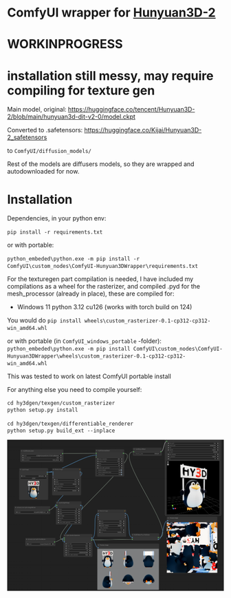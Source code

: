 # ComfyUI wrapper for [Hunyuan3D-2](https://github.com/Tencent/Hunyuan3D-2)

# WORKINPROGRESS
# installation still messy, may require compiling for texture gen

Main model, original: https://huggingface.co/tencent/Hunyuan3D-2/blob/main/hunyuan3d-dit-v2-0/model.ckpt

Converted to .safetensors: https://huggingface.co/Kijai/Hunyuan3D-2_safetensors

to `ComfyUI/diffusion_models/`

Rest of the models are diffusers models, so they are wrapped and autodownloaded for now.

# Installation
Dependencies, in your python env:

`pip install -r requirements.txt`

or with portable:

`python_embeded\python.exe -m pip install -r ComfyUI\custom_nodes\ComfyUI-Hunyuan3DWrapper\requirements.txt`


For the texturegen part compilation is needed, I have included my compilations as a wheel for the rasterizer, and compiled .pyd for the mesh_processor (already in place), these are compiled for:

- Windows 11 python 3.12 cu126 (works with torch build on 124)

You would do `pip install wheels\custom_rasterizer-0.1-cp312-cp312-win_amd64.whl`

or with portable (in `ComfyUI_windows_portable` -folder):
`python_embeded\python.exe -m pip install ComfyUI\custom_nodes\ComfyUI-Hunyuan3DWrapper\wheels\custom_rasterizer-0.1-cp312-cp312-win_amd64.whl` 

This was tested to work on latest ComfyUI portable install

For anything else you need to compile yourself:

```
cd hy3dgen/texgen/custom_rasterizer
python setup.py install

cd hy3dgen/texgen/differentiable_renderer
python setup.py build_ext --inplace
```

![alt text](image.png)
